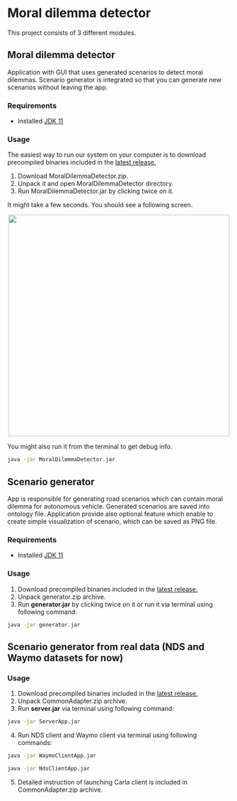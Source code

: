 # Moral dilemma detector
This project consists of 3 different modules.
## Moral dilemma detector
Application with GUI that uses generated scenarios to detect moral dilemmas. Scenario generator is integrated so that you can generate new scenarios without leaving the app.
### Requirements
+ Installed [JDK 11](https://www.oracle.com/pl/java/technologies/javase-jdk11-downloads.html)
### Usage
The easiest way to run our system on your computer is to download precompiled binaries included in the [latest release.](https://github.com/kamsza/moral-dilema-detector/releases/latest)  
1. Download MoralDilemmaDetector.zip.
2. Unpack it and open MoralDilemmaDetector directory.
3. Run MoralDilemmaDetector.jar by clicking twice on it.

It might take a few seconds. You should see a following screen.

<p align="center">
  <img src="https://user-images.githubusercontent.com/49042374/104850151-b6a9b200-58ed-11eb-8f57-41b52587b9c4.png" width="500">
</p>

You might also run it from the terminal to get debug info. 
```bash
java -jar MoralDilemmaDetector.jar
```  

## Scenario generator
App is responsible for generating road scenarios which can contain moral dilemma for autonomous vehicle. Generated scenarios are saved into ontology file. Application provide also optional feature which enable to create simple visualization of scenario, which can be saved as PNG file.
### Requirements
+ Installed [JDK 11](https://www.oracle.com/pl/java/technologies/javase-jdk11-downloads.html)
### Usage
1. Download precompiled binaries included in the [latest release.](https://github.com/kamsza/moral-dilema-detector/releases/latest)  
2. Unpack generator.zip archive.
3. Run **generator.jar** by clicking twice on it or run it via terminal using following command:

```bash
java -jar generator.jar
```  

## Scenario generator from real data (NDS and Waymo datasets for now)
### Usage
1. Download precompiled binaries included in the [latest release.](https://github.com/kamsza/moral-dilema-detector/releases/latest)  
2. Unpack CommonAdapter.zip archive.
3. Run **server.jar** via terminal using following command:

```bash
java -jar ServerApp.jar
```  
4. Run NDS client and Waymo client via terminal using following commands:

```bash
java -jar WaymoClientApp.jar
```  
```bash
java -jar NdsClientApp.jar
```  
5. Detailed instruction of launching Carla client is included in CommonAdapter.zip archive.
